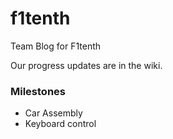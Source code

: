 # f1tenth
Team Blog for F1tenth

Our progress updates are in the wiki.

### Milestones

- Car Assembly
- Keyboard control
